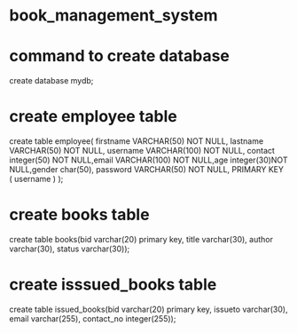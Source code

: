 # book_management_system

# command to create database

create database mydb;

# create employee table

create table employee( firstname VARCHAR(50) NOT NULL, lastname VARCHAR(50) NOT NULL, username VARCHAR(100) NOT NULL, contact integer(50) NOT NULL,email  VARCHAR(100) NOT NULL,age integer(30)NOT NULL,gender char(50), password VARCHAR(50) NOT NULL, PRIMARY KEY ( username ) );


# create books table

create table books(bid varchar(20) primary key, title varchar(30), author varchar(30), status varchar(30)); 

# create isssued_books table 

create table issued_books(bid varchar(20) primary key, issueto varchar(30), email varchar(255), contact_no integer(255));
